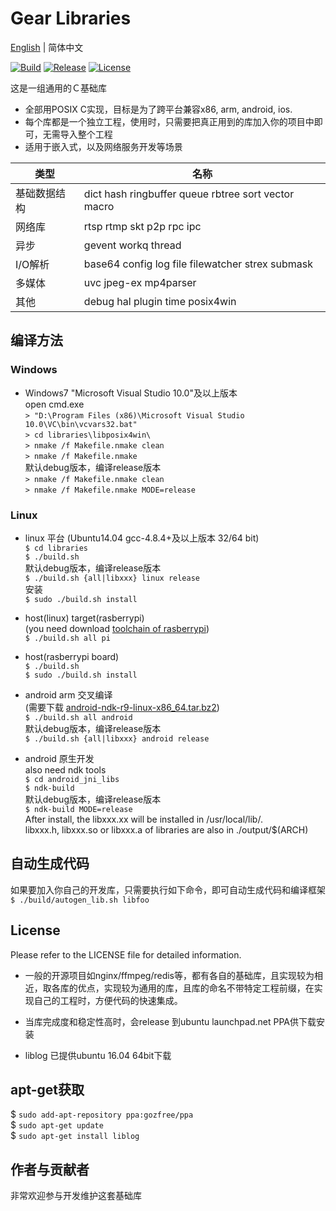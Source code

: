 # Gear Libraries

[English](README.md) | 简体中文

[![Build](https://travis-ci.org/gozfree/gear-lib.svg?branch=master)](https://travis-ci.org/gozfree/gear-lib)
[![Release](https://img.shields.io/github/release/gozfree/gear-lib.svg)](https://github.com/gozfree/gear-lib/releases)
[![License](https://img.shields.io/github/license/gozfree/gear-lib.svg)](https://github.com/gozfree/gear-lib/blob/master/LICENSE.MIT)

这是一组通用的Ｃ基础库
* 全部用POSIX C实现，目标是为了跨平台兼容x86, arm, android, ios.
* 每个库都是一个独立工程，使用时，只需要把真正用到的库加入你的项目中即可，无需导入整个工程
* 适用于嵌入式，以及网络服务开发等场景

|类型|名称|
|----|----|
|基础数据结构|dict hash ringbuffer queue rbtree sort vector macro
|网络库|rtsp rtmp skt p2p rpc ipc
|异步|gevent workq thread
|I/O解析|base64 config log file filewatcher strex submask
|多媒体|uvc jpeg-ex mp4parser
|其他|debug hal plugin time posix4win

## 编译方法

### Windows  
  * Windows7 "Microsoft Visual Studio 10.0"及以上版本  
    open cmd.exe  
   `> "D:\Program Files (x86)\Microsoft Visual Studio 10.0\VC\bin\vcvars32.bat"`  
   `> cd libraries\libposix4win\`  
   `> nmake /f Makefile.nmake clean`  
   `> nmake /f Makefile.nmake`  
    默认debug版本，编译release版本  
   `> nmake /f Makefile.nmake clean`  
   `> nmake /f Makefile.nmake MODE=release`  
   
### Linux  
  * linux 平台 (Ubuntu14.04 gcc-4.8.4+及以上版本 32/64 bit)  
   `$ cd libraries`  
   `$ ./build.sh`  
   默认debug版本，编译release版本  
   `$ ./build.sh {all|libxxx} linux release`  
   安装  
   `$ sudo ./build.sh install`

  * host(linux) target(rasberrypi)  
    (you need download [toolchain of rasberrypi](https://github.com/raspberrypi/tools.git))  
   `$ ./build.sh all pi`

  * host(rasberrypi board)  
   `$ ./build.sh`  
   `$ sudo ./build.sh install`  

  * android arm 交叉编译  
   (需要下载 [android-ndk-r9-linux-x86_64.tar.bz2](http://dl.google.com/android/ndk/android-ndk-r9-linux-x86_64.tar.bz2))  
   `$ ./build.sh all android`  
   默认debug版本，编译release版本  
   `$ ./build.sh {all|libxxx} android release`  
   
  * android 原生开发  
    also need ndk tools  
   `$ cd android_jni_libs`  
   `$ ndk-build`  
   默认debug版本，编译release版本  
   `$ ndk-build MODE=release`  
   After install, the libxxx.xx will be installed in /usr/local/lib/.  
   libxxx.h, libxxx.so or libxxx.a of libraries are also in ./output/$(ARCH)  


## 自动生成代码
   如果要加入你自己的开发库，只需要执行如下命令，即可自动生成代码和编译框架  
  `$ ./build/autogen_lib.sh libfoo`

## License
Please refer to the LICENSE file for detailed information.

* 一般的开源项目如nginx/ffmpeg/redis等，都有各自的基础库，且实现较为相近，取各库的优点，实现较为通用的库，且库的命名不带特定工程前缀，在实现自己的工程时，方便代码的快速集成。
* 当库完成度和稳定性高时，会release 到ubuntu launchpad.net PPA供下载安装

* liblog 已提供ubuntu 16.04 64bit下载

## apt-get获取

  $ `sudo add-apt-repository ppa:gozfree/ppa`  
  $ `sudo apt-get update`  
  $ `sudo apt-get install liblog`


## 作者与贡献者
非常欢迎参与开发维护这套基础库
